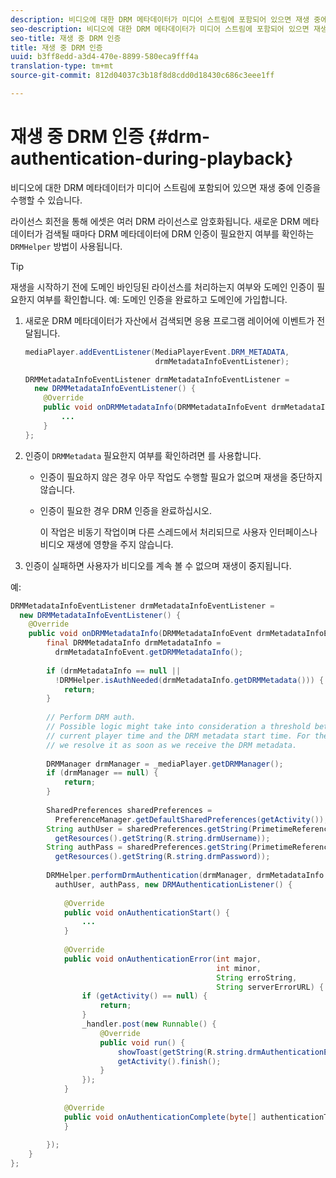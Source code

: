 ```yaml
---
description: 비디오에 대한 DRM 메타데이터가 미디어 스트림에 포함되어 있으면 재생 중에 인증을 수행할 수 있습니다.
seo-description: 비디오에 대한 DRM 메타데이터가 미디어 스트림에 포함되어 있으면 재생 중에 인증을 수행할 수 있습니다.
seo-title: 재생 중 DRM 인증
title: 재생 중 DRM 인증
uuid: b3ff8edd-a3d4-470e-8899-580eca9fff4a
translation-type: tm+mt
source-git-commit: 812d04037c3b18f8d8cdd0d18430c686c3eee1ff

---
```



# 재생 중 DRM 인증 {#drm-authentication-during-playback}

비디오에 대한 DRM 메타데이터가 미디어 스트림에 포함되어 있으면 재생 중에 인증을 수행할 수 있습니다.

라이선스 회전을 통해 에셋은 여러 DRM 라이선스로 암호화됩니다. 새로운 DRM 메타데이터가 검색될 때마다 DRM 메타데이터에 DRM 인증이 필요한지 여부를 확인하는 `DRMHelper` 방법이 사용됩니다.

>[!TIP]
>
>재생을 시작하기 전에 도메인 바인딩된 라이선스를 처리하는지 여부와 도메인 인증이 필요한지 여부를 확인합니다. 예: 도메인 인증을 완료하고 도메인에 가입합니다.

1. 새로운 DRM 메타데이터가 자산에서 검색되면 응용 프로그램 레이어에 이벤트가 전달됩니다.

   ```java
   mediaPlayer.addEventListener(MediaPlayerEvent.DRM_METADATA,  
                                drmMetadataInfoEventListener); 
   
   DRMMetadataInfoEventListener drmMetadataInfoEventListener =  
     new DRMMetadataInfoEventListener() { 
       @Override 
       public void onDRMMetadataInfo(DRMMetadataInfoEvent drmMetadataInfoEvent) { 
           ... 
       } 
   };
   ```

1. 인증이 `DRMMetadata` 필요한지 여부를 확인하려면 를 사용합니다.

   * 인증이 필요하지 않은 경우 아무 작업도 수행할 필요가 없으며 재생을 중단하지 않습니다.
   * 인증이 필요한 경우 DRM 인증을 완료하십시오.

      이 작업은 비동기 작업이며 다른 스레드에서 처리되므로 사용자 인터페이스나 비디오 재생에 영향을 주지 않습니다.

1. 인증이 실패하면 사용자가 비디오를 계속 볼 수 없으며 재생이 중지됩니다.

<!--<a id="example_939B95F831A245869F9248E2767F260C"></a>-->

예:

```java
DRMMetadataInfoEventListener drmMetadataInfoEventListener =  
  new DRMMetadataInfoEventListener() { 
    @Override 
    public void onDRMMetadataInfo(DRMMetadataInfoEvent drmMetadataInfoEvent) { 
        final DRMMetadataInfo drmMetadataInfo =  
          drmMetadataInfoEvent.getDRMMetadataInfo(); 
 
        if (drmMetadataInfo == null ||  
          !DRMHelper.isAuthNeeded(drmMetadataInfo.getDRMMetadata())) { 
            return; 
        } 
 
        // Perform DRM auth. 
        // Possible logic might take into consideration a threshold between the  
        // current player time and the DRM metadata start time. For the time being,  
        // we resolve it as soon as we receive the DRM metadata. 
 
        DRMManager drmManager = _mediaPlayer.getDRMManager(); 
        if (drmManager == null) { 
            return; 
        } 
 
        SharedPreferences sharedPreferences =  
          PreferenceManager.getDefaultSharedPreferences(getActivity()); 
        String authUser = sharedPreferences.getString(PrimetimeReference.SETTINGS_DRM_USERNAME,  
          getResources().getString(R.string.drmUsername)); 
        String authPass = sharedPreferences.getString(PrimetimeReference.SETTINGS_DRM_PASSWORD,  
          getResources().getString(R.string.drmPassword)); 
 
        DRMHelper.performDrmAuthentication(drmManager, drmMetadataInfo.getDRMMetadata(),  
          authUser, authPass, new DRMAuthenticationListener() { 
 
            @Override 
            public void onAuthenticationStart() { 
                ... 
            } 
 
            @Override 
            public void onAuthenticationError(int major,  
                                              int minor,  
                                              String erroString,  
                                              String serverErrorURL) { 
                if (getActivity() == null) { 
                    return; 
                } 
                _handler.post(new Runnable() { 
                    @Override 
                    public void run() { 
                        showToast(getString(R.string.drmAuthenticationError)); 
                        getActivity().finish(); 
                    } 
                }); 
            } 
 
            @Override 
            public void onAuthenticationComplete(byte[] authenticationToken) { 
            } 
 
        }); 
    } 
}; 
```

